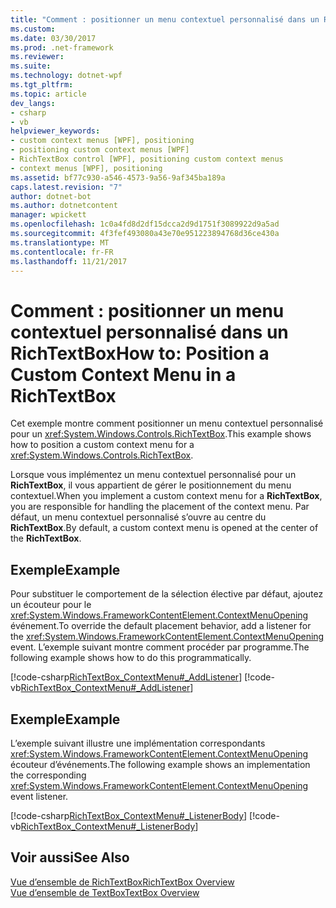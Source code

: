 ```yaml
---
title: "Comment : positionner un menu contextuel personnalisé dans un RichTextBox"
ms.custom: 
ms.date: 03/30/2017
ms.prod: .net-framework
ms.reviewer: 
ms.suite: 
ms.technology: dotnet-wpf
ms.tgt_pltfrm: 
ms.topic: article
dev_langs:
- csharp
- vb
helpviewer_keywords:
- custom context menus [WPF], positioning
- positioning custom context menus [WPF]
- RichTextBox control [WPF], positioning custom context menus
- context menus [WPF], positioning
ms.assetid: bf77c930-a546-4573-9a56-9af345ba189a
caps.latest.revision: "7"
author: dotnet-bot
ms.author: dotnetcontent
manager: wpickett
ms.openlocfilehash: 1c0a4fd8d2df15dcca2d9d1751f3089922d9a5ad
ms.sourcegitcommit: 4f3fef493080a43e70e951223894768d36ce430a
ms.translationtype: MT
ms.contentlocale: fr-FR
ms.lasthandoff: 11/21/2017
---
```

# <a name="how-to-position-a-custom-context-menu-in-a-richtextbox"></a><span data-ttu-id="66015-102">Comment : positionner un menu contextuel personnalisé dans un RichTextBox</span><span class="sxs-lookup"><span data-stu-id="66015-102">How to: Position a Custom Context Menu in a RichTextBox</span></span>
<span data-ttu-id="66015-103">Cet exemple montre comment positionner un menu contextuel personnalisé pour un <xref:System.Windows.Controls.RichTextBox>.</span><span class="sxs-lookup"><span data-stu-id="66015-103">This example shows how to position a custom context menu for a <xref:System.Windows.Controls.RichTextBox>.</span></span>  
  
 <span data-ttu-id="66015-104">Lorsque vous implémentez un menu contextuel personnalisé pour un **RichTextBox**, il vous appartient de gérer le positionnement du menu contextuel.</span><span class="sxs-lookup"><span data-stu-id="66015-104">When you implement a custom context menu for a **RichTextBox**, you are responsible for handling the placement of the context menu.</span></span>  <span data-ttu-id="66015-105">Par défaut, un menu contextuel personnalisé s’ouvre au centre du **RichTextBox**.</span><span class="sxs-lookup"><span data-stu-id="66015-105">By default, a custom context menu is opened at the center of the **RichTextBox**.</span></span>  
  
## <a name="example"></a><span data-ttu-id="66015-106">Exemple</span><span class="sxs-lookup"><span data-stu-id="66015-106">Example</span></span>  
 <span data-ttu-id="66015-107">Pour substituer le comportement de la sélection élective par défaut, ajoutez un écouteur pour le <xref:System.Windows.FrameworkContentElement.ContextMenuOpening> événement.</span><span class="sxs-lookup"><span data-stu-id="66015-107">To override the default placement behavior, add a listener for the <xref:System.Windows.FrameworkContentElement.ContextMenuOpening> event.</span></span>  <span data-ttu-id="66015-108">L’exemple suivant montre comment procéder par programme.</span><span class="sxs-lookup"><span data-stu-id="66015-108">The following example shows how to do this programmatically.</span></span>  
  
 [!code-csharp[RichTextBox_ContextMenu#_AddListener](../../../../samples/snippets/csharp/VS_Snippets_Wpf/RichTextBox_ContextMenu/CSharp/app.xaml.cs#_addlistener)]
 [!code-vb[RichTextBox_ContextMenu#_AddListener](../../../../samples/snippets/visualbasic/VS_Snippets_Wpf/RichTextBox_ContextMenu/VisualBasic/app.xaml.vb#_addlistener)]  
  
## <a name="example"></a><span data-ttu-id="66015-109">Exemple</span><span class="sxs-lookup"><span data-stu-id="66015-109">Example</span></span>  
 <span data-ttu-id="66015-110">L’exemple suivant illustre une implémentation correspondants <xref:System.Windows.FrameworkContentElement.ContextMenuOpening> écouteur d’événements.</span><span class="sxs-lookup"><span data-stu-id="66015-110">The following example shows an implementation the corresponding <xref:System.Windows.FrameworkContentElement.ContextMenuOpening> event listener.</span></span>  
  
 [!code-csharp[RichTextBox_ContextMenu#_ListenerBody](../../../../samples/snippets/csharp/VS_Snippets_Wpf/RichTextBox_ContextMenu/CSharp/app.xaml.cs#_listenerbody)]
 [!code-vb[RichTextBox_ContextMenu#_ListenerBody](../../../../samples/snippets/visualbasic/VS_Snippets_Wpf/RichTextBox_ContextMenu/VisualBasic/app.xaml.vb#_listenerbody)]  
  
## <a name="see-also"></a><span data-ttu-id="66015-111">Voir aussi</span><span class="sxs-lookup"><span data-stu-id="66015-111">See Also</span></span>  
 [<span data-ttu-id="66015-112">Vue d’ensemble de RichTextBox</span><span class="sxs-lookup"><span data-stu-id="66015-112">RichTextBox Overview</span></span>](../../../../docs/framework/wpf/controls/richtextbox-overview.md)  
 [<span data-ttu-id="66015-113">Vue d’ensemble de TextBox</span><span class="sxs-lookup"><span data-stu-id="66015-113">TextBox Overview</span></span>](../../../../docs/framework/wpf/controls/textbox-overview.md)
